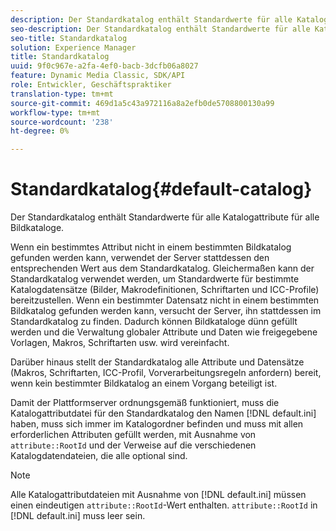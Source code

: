 ```yaml
---
description: Der Standardkatalog enthält Standardwerte für alle Katalogattribute für alle Bildkataloge.
seo-description: Der Standardkatalog enthält Standardwerte für alle Katalogattribute für alle Bildkataloge.
seo-title: Standardkatalog
solution: Experience Manager
title: Standardkatalog
uuid: 9f0c967e-a2fa-4ef0-bacb-3dcfb06a8027
feature: Dynamic Media Classic, SDK/API
role: Entwickler, Geschäftspraktiker
translation-type: tm+mt
source-git-commit: 469d1a5c43a972116a8a2efb0de5708800130a99
workflow-type: tm+mt
source-wordcount: '238'
ht-degree: 0%

---
```



# Standardkatalog{#default-catalog}

Der Standardkatalog enthält Standardwerte für alle Katalogattribute für alle Bildkataloge.

Wenn ein bestimmtes Attribut nicht in einem bestimmten Bildkatalog gefunden werden kann, verwendet der Server stattdessen den entsprechenden Wert aus dem Standardkatalog. Gleichermaßen kann der Standardkatalog verwendet werden, um Standardwerte für bestimmte Katalogdatensätze (Bilder, Makrodefinitionen, Schriftarten und ICC-Profile) bereitzustellen. Wenn ein bestimmter Datensatz nicht in einem bestimmten Bildkatalog gefunden werden kann, versucht der Server, ihn stattdessen im Standardkatalog zu finden. Dadurch können Bildkataloge dünn gefüllt werden und die Verwaltung globaler Attribute und Daten wie freigegebene Vorlagen, Makros, Schriftarten usw. wird vereinfacht.

Darüber hinaus stellt der Standardkatalog alle Attribute und Datensätze (Makros, Schriftarten, ICC-Profil, Vorverarbeitungsregeln anfordern) bereit, wenn kein bestimmter Bildkatalog an einem Vorgang beteiligt ist.

Damit der Plattformserver ordnungsgemäß funktioniert, muss die Katalogattributdatei für den Standardkatalog den Namen [!DNL default.ini] haben, muss sich immer im Katalogordner befinden und muss mit allen erforderlichen Attributen gefüllt werden, mit Ausnahme von `attribute::RootId` und der Verweise auf die verschiedenen Katalogdatendateien, die alle optional sind.

>[!NOTE]
>
>Alle Katalogattributdateien mit Ausnahme von [!DNL default.ini] müssen einen eindeutigen `attribute::RootId`-Wert enthalten. `attribute::RootId` in  [!DNL default.ini] muss leer sein.

